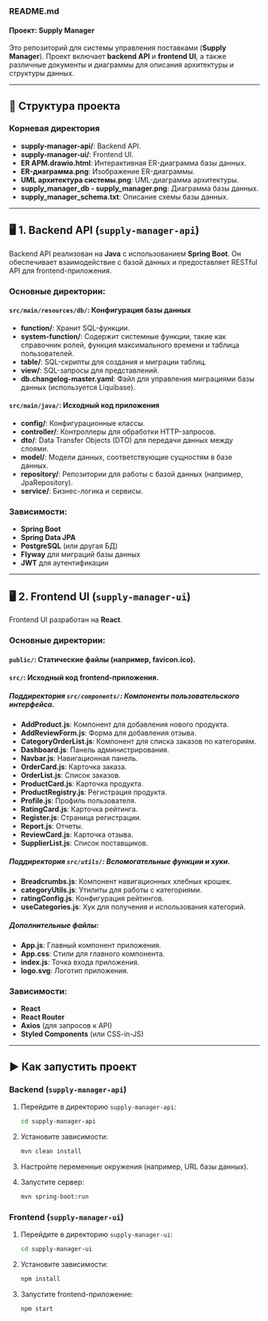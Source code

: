 ### README.md

#### Проект: **Supply Manager**

Это репозиторий для системы управления поставками (**Supply Manager**). Проект включает **backend API** и **frontend UI**, а также различные документы и диаграммы для описания архитектуры и структуры данных.

---

## 📂 Структура проекта

### Корневая директория

- **supply-manager-api/**: Backend API.
- **supply-manager-ui/**: Frontend UI.
- **ER APM.drawio.html**: Интерактивная ER-диаграмма базы данных.
- **ER-диаграмма.png**: Изображение ER-диаграммы.
- **UML архитектура системы.png**: UML-диаграмма архитектуры.
- **supply_manager_db - supply_manager.png**: Диаграмма базы данных.
- **supply_manager_schema.txt**: Описание схемы базы данных.

---

## 🖥️ 1. Backend API (`supply-manager-api`)

Backend API реализован на **Java** с использованием **Spring Boot**. Он обеспечивает взаимодействие с базой данных и предоставляет RESTful API для frontend-приложения.

### Основные директории:

#### `src/main/resources/db/`: Конфигурация базы данных
- **function/**: Хранит SQL-функции.
- **system-function/**: Содержит системные функции, такие как справочник ролей, функция максимального времени и таблица пользователей.
- **table/**: SQL-скрипты для создания и миграции таблиц.
- **view/**: SQL-запросы для представлений.
- **db.changelog-master.yaml**: Файл для управления миграциями базы данных (используется Liquibase).

#### `src/main/java/`: Исходный код приложения
- **config/**: Конфигурационные классы.
- **controller/**: Контроллеры для обработки HTTP-запросов.
- **dto/**: Data Transfer Objects (DTO) для передачи данных между слоями.
- **model/**: Модели данных, соответствующие сущностям в базе данных.
- **repository/**: Репозитории для работы с базой данных (например, JpaRepository).
- **service/**: Бизнес-логика и сервисы.

### Зависимости:
- **Spring Boot**
- **Spring Data JPA**
- **PostgreSQL** (или другая БД)
- **Flyway** для миграций базы данных
- **JWT** для аутентификации

---

## 🖥️ 2. Frontend UI (`supply-manager-ui`)

Frontend UI разработан на **React**.

### Основные директории:

#### `public/`: Статические файлы (например, favicon.ico).

#### `src/`: Исходный код frontend-приложения.

##### Поддиректория `src/components/`: Компоненты пользовательского интерфейса.
- **AddProduct.js**: Компонент для добавления нового продукта.
- **AddReviewForm.js**: Форма для добавления отзыва.
- **CategoryOrderList.js**: Компонент для списка заказов по категориям.
- **Dashboard.js**: Панель администрирования.
- **Navbar.js**: Навигационная панель.
- **OrderCard.js**: Карточка заказа.
- **OrderList.js**: Список заказов.
- **ProductCard.js**: Карточка продукта.
- **ProductRegistry.js**: Регистрация продукта.
- **Profile.js**: Профиль пользователя.
- **RatingCard.js**: Карточка рейтинга.
- **Register.js**: Страница регистрации.
- **Report.js**: Отчеты.
- **ReviewCard.js**: Карточка отзыва.
- **SupplierList.js**: Список поставщиков.

##### Поддиректория `src/utils/`: Вспомогательные функции и хуки.
- **Breadcrumbs.js**: Компонент навигационных хлебных крошек.
- **categoryUtils.js**: Утилиты для работы с категориями.
- **ratingConfig.js**: Конфигурация рейтингов.
- **useCategories.js**: Хук для получения и использования категорий.

##### Дополнительные файлы:
- **App.js**: Главный компонент приложения.
- **App.css**: Стили для главного компонента.
- **index.js**: Точка входа приложения.
- **logo.svg**: Логотип приложения.

### Зависимости:
- **React**
- **React Router**
- **Axios** (для запросов к API)
- **Styled Components** (или CSS-in-JS)

---

## ▶️ Как запустить проект

### Backend (`supply-manager-api`)

1. Перейдите в директорию `supply-manager-api`:
   ```bash
   cd supply-manager-api
   ```

2. Установите зависимости:
   ```bash
   mvn clean install
   ```

3. Настройте переменные окружения (например, URL базы данных).

4. Запустите сервер:
   ```bash
   mvn spring-boot:run
   ```

### Frontend (`supply-manager-ui`)

1. Перейдите в директорию `supply-manager-ui`:
   ```bash
   cd supply-manager-ui
   ```

2. Установите зависимости:
   ```bash
   npm install
   ```

3. Запустите frontend-приложение:
   ```bash
   npm start
   ```